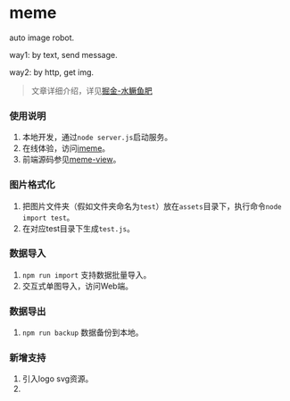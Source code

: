 # meme
auto image robot.

way1: by text, send message.

way2: by http, get img.

> 文章详细介绍，详见[掘金-水鳜鱼肥](https://juejin.cn/post/7018395454962401288)


### 使用说明
1. 本地开发，通过`node server.js`启动服务。
2. 在线体验，访问[imeme](https://imeme.vercel.app)。
3. 前端源码参见[meme-view](https://github.com/fuchunhui/meme-view)。

### 图片格式化
1. 把图片文件夹（假如文件夹命名为`test`）放在`assets`目录下，执行命令`node import test`。
2. 在对应test目录下生成`test.js`。

### 数据导入
1. `npm run import` 支持数据批量导入。
2. 交互式单图导入，访问Web端。

### 数据导出
1. `npm run backup` 数据备份到本地。

### 新增支持
1. 引入logo svg资源。
2. 
